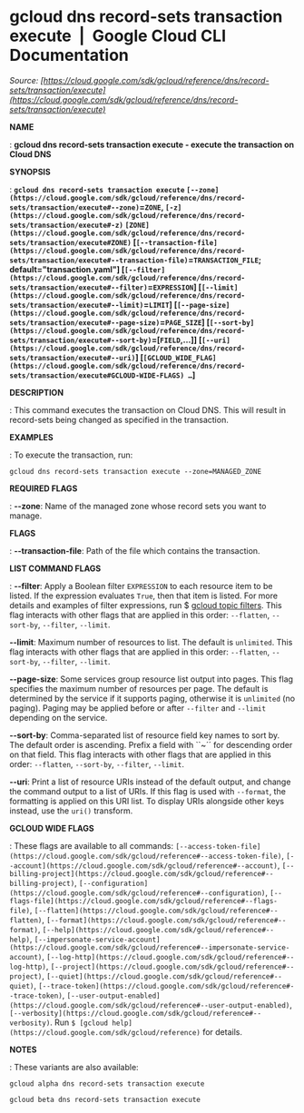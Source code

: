 # gcloud dns record-sets transaction execute  |  Google Cloud CLI Documentation

*Source: [https://cloud.google.com/sdk/gcloud/reference/dns/record-sets/transaction/execute](https://cloud.google.com/sdk/gcloud/reference/dns/record-sets/transaction/execute)*

**NAME**

: **gcloud dns record-sets transaction execute - execute the transaction on Cloud DNS**

**SYNOPSIS**

: **`gcloud dns record-sets transaction execute` `[--zone](https://cloud.google.com/sdk/gcloud/reference/dns/record-sets/transaction/execute#--zone)`=`ZONE`, `[-z](https://cloud.google.com/sdk/gcloud/reference/dns/record-sets/transaction/execute#-z)` `[ZONE](https://cloud.google.com/sdk/gcloud/reference/dns/record-sets/transaction/execute#ZONE)` [`[--transaction-file](https://cloud.google.com/sdk/gcloud/reference/dns/record-sets/transaction/execute#--transaction-file)`=`TRANSACTION_FILE`; default="transaction.yaml"] [`[--filter](https://cloud.google.com/sdk/gcloud/reference/dns/record-sets/transaction/execute#--filter)`=`EXPRESSION`] [`[--limit](https://cloud.google.com/sdk/gcloud/reference/dns/record-sets/transaction/execute#--limit)`=`LIMIT`] [`[--page-size](https://cloud.google.com/sdk/gcloud/reference/dns/record-sets/transaction/execute#--page-size)`=`PAGE_SIZE`] [`[--sort-by](https://cloud.google.com/sdk/gcloud/reference/dns/record-sets/transaction/execute#--sort-by)`=[`FIELD`,…]] [`[--uri](https://cloud.google.com/sdk/gcloud/reference/dns/record-sets/transaction/execute#--uri)`] [`[GCLOUD_WIDE_FLAG](https://cloud.google.com/sdk/gcloud/reference/dns/record-sets/transaction/execute#GCLOUD-WIDE-FLAGS) …`]**

**DESCRIPTION**

: This command executes the transaction on Cloud DNS. This will result in
record-sets being changed as specified in the transaction.

**EXAMPLES**

: To execute the transaction, run:

```
gcloud dns record-sets transaction execute --zone=MANAGED_ZONE
```

**REQUIRED FLAGS**

: **--zone**:
Name of the managed zone whose record sets you want to manage.

**FLAGS**

: **--transaction-file**:
Path of the file which contains the transaction.

**LIST COMMAND FLAGS**

: **--filter**:
Apply a Boolean filter `EXPRESSION` to each resource item
to be listed. If the expression evaluates `True`, then that item is
listed. For more details and examples of filter expressions, run $ [gcloud topic filters](https://cloud.google.com/sdk/gcloud/reference/topic/filters). This flag
interacts with other flags that are applied in this order:
`--flatten`, `--sort-by`, `--filter`,
`--limit`.

**--limit**:
Maximum number of resources to list. The default is `unlimited`. This
flag interacts with other flags that are applied in this order:
`--flatten`, `--sort-by`, `--filter`,
`--limit`.

**--page-size**:
Some services group resource list output into pages. This flag specifies the
maximum number of resources per page. The default is determined by the service
if it supports paging, otherwise it is `unlimited` (no paging).
Paging may be applied before or after `--filter` and
`--limit` depending on the service.

**--sort-by**:
Comma-separated list of resource field key names to sort by. The default order
is ascending. Prefix a field with ``~´´ for descending order on that
field. This flag interacts with other flags that are applied in this order:
`--flatten`, `--sort-by`, `--filter`,
`--limit`.

**--uri**:
Print a list of resource URIs instead of the default output, and change the
command output to a list of URIs. If this flag is used with
`--format`, the formatting is applied on this URI list. To display
URIs alongside other keys instead, use the `uri()` transform.

**GCLOUD WIDE FLAGS**

: These flags are available to all commands: `[--access-token-file](https://cloud.google.com/sdk/gcloud/reference#--access-token-file)`,
`[--account](https://cloud.google.com/sdk/gcloud/reference#--account)`, `[--billing-project](https://cloud.google.com/sdk/gcloud/reference#--billing-project)`,
`[--configuration](https://cloud.google.com/sdk/gcloud/reference#--configuration)`,
`[--flags-file](https://cloud.google.com/sdk/gcloud/reference#--flags-file)`,
`[--flatten](https://cloud.google.com/sdk/gcloud/reference#--flatten)`, `[--format](https://cloud.google.com/sdk/gcloud/reference#--format)`, `[--help](https://cloud.google.com/sdk/gcloud/reference#--help)`, `[--impersonate-service-account](https://cloud.google.com/sdk/gcloud/reference#--impersonate-service-account)`,
`[--log-http](https://cloud.google.com/sdk/gcloud/reference#--log-http)`,
`[--project](https://cloud.google.com/sdk/gcloud/reference#--project)`, `[--quiet](https://cloud.google.com/sdk/gcloud/reference#--quiet)`, `[--trace-token](https://cloud.google.com/sdk/gcloud/reference#--trace-token)`, `[--user-output-enabled](https://cloud.google.com/sdk/gcloud/reference#--user-output-enabled)`,
`[--verbosity](https://cloud.google.com/sdk/gcloud/reference#--verbosity)`.
Run `$ [gcloud help](https://cloud.google.com/sdk/gcloud/reference)` for details.

**NOTES**

: These variants are also available:

```
gcloud alpha dns record-sets transaction execute
```

```
gcloud beta dns record-sets transaction execute
```